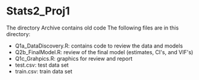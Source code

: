# Stats2_Proj1
The directory Archive contains old code
The following files are in this directory:
* Q1a_DataDiscovery.R: contains code to review the data and models
* Q2b_FinalModel.R: review of the final model (estimates, CI's, and VIF's)
* Q1c_Grahpics.R: graphics for review and report
* test.csv: test data set
* train.csv: train data set
